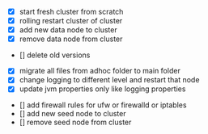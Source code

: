 - [x] start fresh cluster from scratch
- [x] rolling restart cluster of cluster
- [x] add new data node to cluster
- [x] remove data node from cluster
- [] delete old versions
- [x] migrate all files from adhoc folder to main folder
- [x] change logging to different level and restart that node
- [x] update jvm properties only like logging properties
- [] add firewall rules for ufw or firewalld or iptables
- [] add new seed node to cluster
- [] remove seed node from cluster